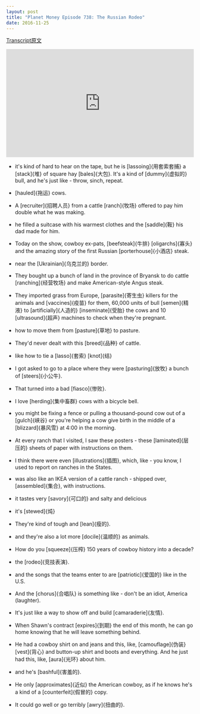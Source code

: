 ```yaml
---
layout: post
title: "Planet Money Episode 738: The Russian Rodeo"
date: 2016-11-25
---
```


[Transcript原文](http://www.npr.org/templates/transcript/transcript.php?storyId=503158885)

<iframe src="https://www.npr.org/player/embed/503158885/503218051" width="100%" height="290" frameborder="0" scrolling="no" title="NPR embedded audio player"></iframe>


- it's kind of hard to hear on the tape, but he is [lassoing]{用套索套捕} a [stack]{堆} of square hay [bales]{大包}. It's a kind of [dummy]{虚拟的} bull, and he's just like - throw, sinch, repeat. 

- [hauled]{拖运} cows. 

- A [recruiter]{招聘人员} from a cattle [ranch]{牧场} offered to pay him double what he was making. 

- he filled a suitcase with his warmest clothes and the [saddle]{鞍} his dad made for him. 

- Today on the show, cowboy ex-pats, [beefsteak]{牛排} [oligarchs]{寡头} and the amazing story of the first Russian [porterhouse]{小酒店} steak.

- near the [Ukrainian]{乌克兰的} border. 

- They bought up a bunch of land in the province of Bryansk to do cattle [ranching]{经营牧场} and make American-style Angus steak.

- They imported grass from Europe, [parasite]{寄生虫} killers for the animals and [vaccines]{疫苗} for them, 60,000 units of bull [semen]{精液} to [artificially]{人造的} [inseminate]{受胎} the cows and 10 [ultrasound]{超声} machines to check when they're pregnant.

- how to move them from [pasture]{草地} to pasture.

- They'd never dealt with this [breed]{品种} of cattle.

- like how to tie a [lasso]{套索} [knot]{结} 

- I got asked to go to a place where they were [pasturing]{放牧} a bunch of [steers]{小公牛}.

- That turned into a bad [fiasco]{惨败}.

- I love [herding]{集中畜群} cows with a bicycle bell. 

- you might be fixing a fence or pulling a thousand-pound cow out of a [gulch]{峡谷} or you're helping a cow give birth in the middle of a [blizzard]{暴风雪} at 4:00 in the morning.

- At every ranch that I visited, I saw these posters - these [laminated]{层压的} sheets of paper with instructions on them. 

- I think there were even [illustrations]{插图}, which, like - you know, I used to report on ranches in the States. 

- was also like an IKEA version of a cattle ranch - shipped over, [assembled]{集合}, with instructions.

- it tastes very [savory]{可口的} and salty and delicious

- it's [stewed]{炖}

- They're kind of tough and [lean]{瘦的}.

- and they're also a lot more [docile]{温顺的} as animals. 

- How do you [squeeze]{压榨} 150 years of cowboy history into a decade?

- the [rodeo]{竞技表演}.

- and the songs that the teams enter to are [patriotic]{爱国的} like in the U.S.

- And the [chorus]{合唱队} is something like - don't be an idiot, America (laughter).

- It's just like a way to show off and build [camaraderie]{友情}.

- When Shawn's contract [expires]{到期} the end of this month, he can go home knowing that he will leave something behind. 

- He had a cowboy shirt on and jeans and this, like, [camouflage]{伪装} [vest]{背心} and button-up shirt and boots and everything. And he just had this, like, [aura]{光环} about him. 

- and he's [bashful]{害羞的}.

- He only [approximates]{近似} the American cowboy, as if he knows he's a kind of a [counterfeit]{假冒的} copy.

- It could go well or go terribly [awry]{扭曲的}.
